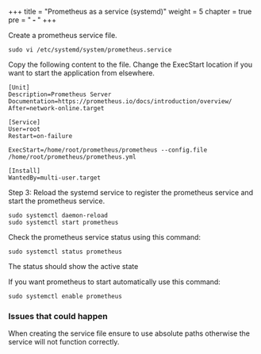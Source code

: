 +++
title = "Prometheus as a service (systemd)"
weight = 5
chapter = true
pre = "<b> - </b>"
+++

Create a prometheus service file.

```
sudo vi /etc/systemd/system/prometheus.service
```

Copy the following content to the file. Change the ExecStart location if you want to start the application from elsewhere.

```
[Unit]
Description=Prometheus Server
Documentation=https://prometheus.io/docs/introduction/overview/
After=network-online.target

[Service]
User=root
Restart=on-failure

ExecStart=/home/root/prometheus/prometheus --config.file /home/root/prometheus/prometheus.yml

[Install]
WantedBy=multi-user.target
```

Step 3: Reload the systemd service to register the prometheus service and start the prometheus service.

```
sudo systemctl daemon-reload
sudo systemctl start prometheus
```

Check the prometheus service status using this command:

```
sudo systemctl status prometheus
```

The status should show the active state

If you want prometheus to start automatically use this command:

```
sudo systemctl enable prometheus
```

### Issues that could happen

When creating the service file ensure to use absolute paths otherwise the service will not function correctly.
